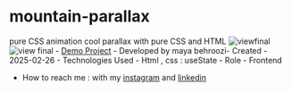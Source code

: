 # mountain-parallax
pure CSS animation
cool parallax with pure CSS and HTML
![viewfinal]((https://github.com/user-attachments/assets/8dbb84fc-bf29-4641-97f7-2e0131ee8f51)
) 
![view final]((https://github.com/user-attachments/assets/8dbb84fc-bf29-4641-97f7-2e0131ee8f51)
) - [Demo Project]( https://mayabehroozi.github.io/mountain-parallax/) - 
Developed by maya behroozi- Created - 2025-02-26 - Technologies Used - Html , css : useState  - Role - Frontend 
- How to reach me : with my [instagram](https://www.instagram.com/mayacodingjourney) and 
[linkedin](https://www.linkedin.com/in/mayabehroozi) 
